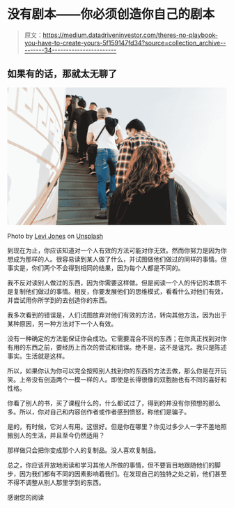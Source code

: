 # 没有剧本——你必须创造你自己的剧本

> 原文：<https://medium.datadriveninvestor.com/theres-no-playbook-you-have-to-create-yours-5f159147fd34?source=collection_archive---------34----------------------->

## 如果有的话，那就太无聊了

![](img/0186c7c815f23081a09e0e7ce66b2be3.png)

Photo by [Levi Jones](https://unsplash.com/@levidjones?utm_source=medium&utm_medium=referral) on [Unsplash](https://unsplash.com?utm_source=medium&utm_medium=referral)

到现在为止，你应该知道对一个人有效的方法可能对你无效。然而你努力是因为你想成为那样的人。很容易读到某人做了什么，并试图做他们做过的同样的事情。但事实是，你们两个不会得到相同的结果，因为每个人都是不同的。

我不反对读别人做过的东西，因为你需要这样做。但是阅读一个人的传记的本质不是复制他们做过的事情。相反，你要发展他们的思维模式，看看什么对他们有效，并尝试用你所学到的去创造你的东西。

我多次看到的错误是，人们试图放弃对他们有效的方法，转向其他方法，因为出于某种原因，另一种方法对下一个人有效。

没有一种确定的方法能保证你会成功。它需要混合不同的东西；在你真正找到对你有用的东西之前，要经历上百次的尝试和错误。绝不是，这不是诅咒。我只是陈述事实。生活就是这样。

所以，如果你认为你可以完全按照别人找到你的东西的方法去做，那么你是在开玩笑。上帝没有创造两个一模一样的人。即使是长得很像的双胞胎也有不同的喜好和性格。

你看了别人的书，买了课程什么的，什么都试过了，得到的并没有你预想的那么多。所以，你对自己和内容创作者或作者感到愤怒，称他们是骗子。

是的，有时候，它对人有用。这很好。但是你在哪里？你见过多少人一字不差地照搬别人的生活，并且至今仍然适用？

那样做只会把你变成那个人的复制品。没人喜欢复制品。

总之，你应该开放地阅读和学习其他人所做的事情，但不要盲目地跟随他们的脚步，因为我们都有不同的因素影响着我们。在发现自己的独特之处之前，他们甚至不得不调整从别人那里学到的东西。

感谢您的阅读
